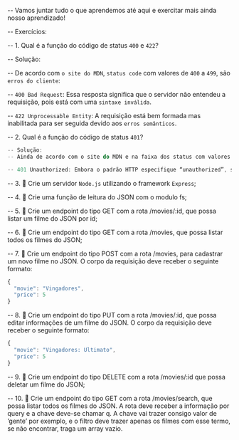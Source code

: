-- Vamos juntar tudo o que aprendemos até aqui e exercitar mais ainda nosso aprendizado!


-- Exercícios:


-- 1. Qual é a função do código de status `400` e `422`?

-- Solução: 

-- De acordo com `o site do MDN`, `status code` com valores de `400` a `499`, são `erros do cliente`:

-- `400 Bad Request`: Essa resposta significa que o servidor não entendeu a requisição, pois está com uma `sintaxe inválida`.

-- `422 Unprocessable Entity`: A requisição está bem formada mas inabilitada para ser seguida devido aos `erros semânticos`.


-- 2. Qual é a função do código de status `401`?
```js
-- Solução: 
-- Ainda de acordo com o site do MDN e na faixa dos status com valores 400:

-- 401 Unauthorized: Embora o padrão HTTP especifique “unauthorized”, semanticamente, essa resposta significa “unauthenticated”. Ou seja, o cliente deve se autenticar para obter a resposta solicitada.
```

-- 3. 🚀 Crie um servidor `Node.js` utilizando o framework `Express`;

-- 4. 🚀 Crie uma função de leitura do JSON com o modulo fs;

-- 5. 🚀 Crie um endpoint do tipo GET com a rota /movies/:id, que possa listar um filme do JSON por id;

-- 6. 🚀 Crie um endpoint do tipo GET com a rota /movies, que possa listar todos os filmes do JSON;

-- 7. 🚀 Crie um endpoint do tipo POST com a rota /movies, para cadastrar um novo filme no JSON.
O corpo da requisição deve receber o seguinte formato:
```js
{
  "movie": "Vingadores",
  "price": 5
}
```

-- 8. 🚀 Crie um endpoint do tipo PUT com a rota /movies/:id, que possa editar informações de um filme do JSON.
O corpo da requisição deve receber o seguinte formato:
```js
{
  "movie": "Vingadores: Ultimato",
  "price": 5
}
```

-- 9. 🚀 Crie um endpoint do tipo DELETE com a rota /movies/:id que possa deletar um filme do JSON;

-- 10. 🚀 Crie um endpoint do tipo GET com a rota /movies/search, que possa listar todos os filmes do JSON.
A rota deve receber a informação por query e a chave deve-se chamar q. A chave vai trazer consigo valor de ‘gente’ por exemplo, e o filtro deve trazer apenas os filmes com esse termo, se não encontrar, traga um array vazio.
